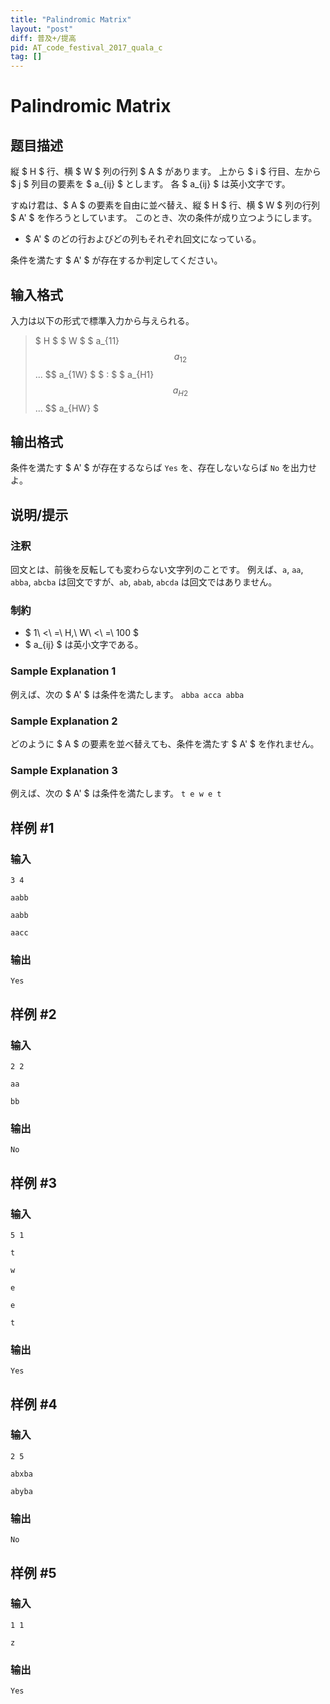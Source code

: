 ```yaml
---
title: "Palindromic Matrix"
layout: "post"
diff: 普及+/提高
pid: AT_code_festival_2017_quala_c
tag: []
---
```


# Palindromic Matrix

## 题目描述

[problemUrl]: https://atcoder.jp/contests/code-festival-2017-quala/tasks/code_festival_2017_quala_c

縦 $ H $ 行、横 $ W $ 列の行列 $ A $ があります。 上から $ i $ 行目、左から $ j $ 列目の要素を $ a_{ij} $ とします。 各 $ a_{ij} $ は英小文字です。

すぬけ君は、$ A $ の要素を自由に並べ替え、縦 $ H $ 行、横 $ W $ 列の行列 $ A' $ を作ろうとしています。 このとき、次の条件が成り立つようにします。

- $ A' $ のどの行およびどの列もそれぞれ回文になっている。

条件を満たす $ A' $ が存在するか判定してください。

## 输入格式

入力は以下の形式で標準入力から与えられる。

> $ H $ $ W $ $ a_{11} $$ a_{12} $$ ... $$ a_{1W} $ $ : $ $ a_{H1} $$ a_{H2} $$ ... $$ a_{HW} $

## 输出格式

条件を満たす $ A' $ が存在するならば `Yes` を、存在しないならば `No` を出力せよ。

## 说明/提示

### 注釈

回文とは、前後を反転しても変わらない文字列のことです。 例えば、`a`, `aa`, `abba`, `abcba` は回文ですが、`ab`, `abab`, `abcda` は回文ではありません。

### 制約

- $ 1\ <\ =\ H,\ W\ <\ =\ 100 $
- $ a_{ij} $ は英小文字である。

### Sample Explanation 1

例えば、次の $ A' $ は条件を満たします。 ``` abba acca abba ```

### Sample Explanation 2

どのように $ A $ の要素を並べ替えても、条件を満たす $ A' $ を作れません。

### Sample Explanation 3

例えば、次の $ A' $ は条件を満たします。 ``` t e w e t ```

## 样例 #1

### 输入

```
3 4
aabb
aabb
aacc
```

### 输出

```
Yes
```

## 样例 #2

### 输入

```
2 2
aa
bb
```

### 输出

```
No
```

## 样例 #3

### 输入

```
5 1
t
w
e
e
t
```

### 输出

```
Yes
```

## 样例 #4

### 输入

```
2 5
abxba
abyba
```

### 输出

```
No
```

## 样例 #5

### 输入

```
1 1
z
```

### 输出

```
Yes
```


